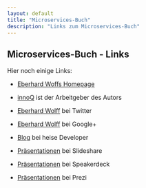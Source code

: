 ```yaml
---
layout: default
title: "Microservices-Buch"
description: "Links zum Microservices-Buch"
---
```


Microservices-Buch - Links
---

Hier noch einige Links:

* [Eberhard Woffs Homepage](http://ewolff.com)

* [innoQ](http://innoq.com) ist der Arbeitgeber des Autors

* [Eberhard Wolff](http://twitter.com/ewolff) bei Twitter

* [Eberhard Wolff](https://plus.google.com/u/0/+EberhardWolff/) bei Google+

* [Blog](http://www.heise.de/developer/Continuous-Architecture-2687847.html)
bei heise Developer

* [Präsentationen](http://www.slideshare.net/ewolff/presentations) bei
  Slideshare

* [Präsentationen](https://speakerdeck.com/ewolff) bei Speakerdeck

* [Präsentationen](https://prezi.com/user/ewolff/) bei Prezi
